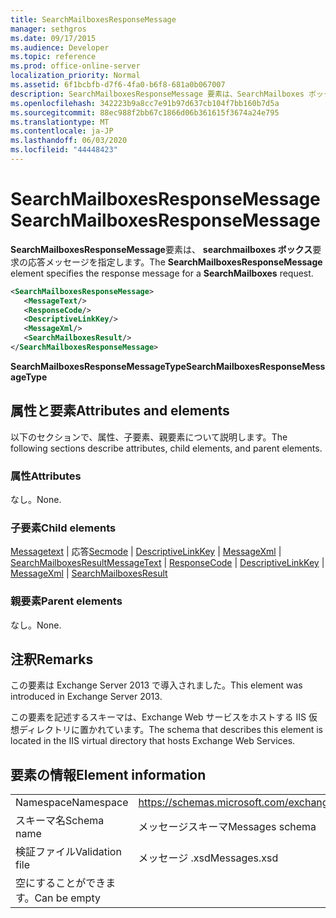 ```yaml
---
title: SearchMailboxesResponseMessage
manager: sethgros
ms.date: 09/17/2015
ms.audience: Developer
ms.topic: reference
ms.prod: office-online-server
localization_priority: Normal
ms.assetid: 6f1bcbfb-d7f6-4fa0-b6f8-681a0b067007
description: SearchMailboxesResponseMessage 要素は、SearchMailboxes ボックス要求の応答メッセージを指定します。
ms.openlocfilehash: 342223b9a8cc7e91b97d637cb104f7bb160b7d5a
ms.sourcegitcommit: 88ec988f2bb67c1866d06b361615f3674a24e795
ms.translationtype: MT
ms.contentlocale: ja-JP
ms.lasthandoff: 06/03/2020
ms.locfileid: "44448423"
---
```

# <a name="searchmailboxesresponsemessage"></a><span data-ttu-id="80099-103">SearchMailboxesResponseMessage</span><span class="sxs-lookup"><span data-stu-id="80099-103">SearchMailboxesResponseMessage</span></span>

<span data-ttu-id="80099-104">**SearchMailboxesResponseMessage**要素は、 **searchmailboxes ボックス**要求の応答メッセージを指定します。</span><span class="sxs-lookup"><span data-stu-id="80099-104">The **SearchMailboxesResponseMessage** element specifies the response message for a **SearchMailboxes** request.</span></span> 
  
```XML
<SearchMailboxesResponseMessage>
   <MessageText/>
   <ResponseCode/>
   <DescriptiveLinkKey/>
   <MessageXml/>
   <SearchMailboxesResult/>
</SearchMailboxesResponseMessage>
```

 <span data-ttu-id="80099-105">**SearchMailboxesResponseMessageType**</span><span class="sxs-lookup"><span data-stu-id="80099-105">**SearchMailboxesResponseMessageType**</span></span>
## <a name="attributes-and-elements"></a><span data-ttu-id="80099-106">属性と要素</span><span class="sxs-lookup"><span data-stu-id="80099-106">Attributes and elements</span></span>

<span data-ttu-id="80099-107">以下のセクションで、属性、子要素、親要素について説明します。</span><span class="sxs-lookup"><span data-stu-id="80099-107">The following sections describe attributes, child elements, and parent elements.</span></span>
  
### <a name="attributes"></a><span data-ttu-id="80099-108">属性</span><span class="sxs-lookup"><span data-stu-id="80099-108">Attributes</span></span>

<span data-ttu-id="80099-109">なし。</span><span class="sxs-lookup"><span data-stu-id="80099-109">None.</span></span>
  
### <a name="child-elements"></a><span data-ttu-id="80099-110">子要素</span><span class="sxs-lookup"><span data-stu-id="80099-110">Child elements</span></span>

<span data-ttu-id="80099-111">[Messagetext](messagetext.md)  | 応答[Secmode](responsecode.md)  | [DescriptiveLinkKey](descriptivelinkkey.md)  | [MessageXml](messagexml.md)  | [SearchMailboxesResult](searchmailboxesresult.md)</span><span class="sxs-lookup"><span data-stu-id="80099-111">[MessageText](messagetext.md) | [ResponseCode](responsecode.md) | [DescriptiveLinkKey](descriptivelinkkey.md) | [MessageXml](messagexml.md) | [SearchMailboxesResult](searchmailboxesresult.md)</span></span>
  
### <a name="parent-elements"></a><span data-ttu-id="80099-112">親要素</span><span class="sxs-lookup"><span data-stu-id="80099-112">Parent elements</span></span>

<span data-ttu-id="80099-113">なし。</span><span class="sxs-lookup"><span data-stu-id="80099-113">None.</span></span>
  
## <a name="remarks"></a><span data-ttu-id="80099-114">注釈</span><span class="sxs-lookup"><span data-stu-id="80099-114">Remarks</span></span>

<span data-ttu-id="80099-115">この要素は Exchange Server 2013 で導入されました。</span><span class="sxs-lookup"><span data-stu-id="80099-115">This element was introduced in Exchange Server 2013.</span></span>
  
<span data-ttu-id="80099-116">この要素を記述するスキーマは、Exchange Web サービスをホストする IIS 仮想ディレクトリに置かれています。</span><span class="sxs-lookup"><span data-stu-id="80099-116">The schema that describes this element is located in the IIS virtual directory that hosts Exchange Web Services.</span></span>
  
## <a name="element-information"></a><span data-ttu-id="80099-117">要素の情報</span><span class="sxs-lookup"><span data-stu-id="80099-117">Element information</span></span>

|||
|:-----|:-----|
|<span data-ttu-id="80099-118">Namespace</span><span class="sxs-lookup"><span data-stu-id="80099-118">Namespace</span></span>  <br/> |https://schemas.microsoft.com/exchange/services/2006/messages  <br/> |
|<span data-ttu-id="80099-119">スキーマ名</span><span class="sxs-lookup"><span data-stu-id="80099-119">Schema name</span></span>  <br/> |<span data-ttu-id="80099-120">メッセージスキーマ</span><span class="sxs-lookup"><span data-stu-id="80099-120">Messages schema</span></span>  <br/> |
|<span data-ttu-id="80099-121">検証ファイル</span><span class="sxs-lookup"><span data-stu-id="80099-121">Validation file</span></span>  <br/> |<span data-ttu-id="80099-122">メッセージ .xsd</span><span class="sxs-lookup"><span data-stu-id="80099-122">Messages.xsd</span></span>  <br/> |
|<span data-ttu-id="80099-123">空にすることができます。</span><span class="sxs-lookup"><span data-stu-id="80099-123">Can be empty</span></span>  <br/> ||
   

